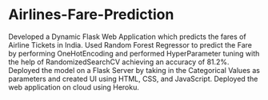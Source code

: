 # Airlines-Fare-Prediction
Developed a Dynamic Flask Web Application which predicts the fares of Airline Tickets in India.
Used Random Forest Regressor to predict the Fare by performing OneHotEncoding and performed HyperParameter tuning with the help of RandomizedSearchCV achieving an accuracy of 81.2%.
Deployed the model on a Flask Server by taking in the Categorical Values as parameters and created UI using HTML, CSS, and JavaScript.
Deployed the web application on cloud using Heroku.

